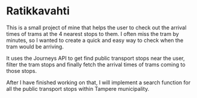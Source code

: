 # Ratikkavahti
This is a small project of mine that helps the user to check out the arrival times of trams at the 4 nearest stops to them. I often miss the tram by minutes, so I wanted to create a quick and easy way to check when the tram would be arriving.

It uses the Journeys API to get find public transport stops near the user, filter the tram stops and finally fetch the arrival times of trams coming to those stops.

After I have finished working on that, I will implement a search function for all the public transport stops within Tampere municipality.
